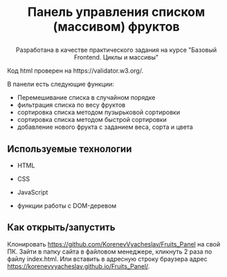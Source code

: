 # <p align='center'> Панель управления списком (массивом) фруктов</p>

<p align='center'>Разработана в качестве практического задания на курсе "Базовый Frontend. Циклы и массивы"</p>

<p> Код html проверен на https://validator.w3.org/.</p>
<p> В панели есть следующие функции: </p>

+ Перемешивание списка в случайном порядке
+ фильтрация списка по весу фруктов
+ сортировка списка методом пузырьковой сортировки
+ сортировка списка методом быстрой сортировки
+ добавление нового фрукта с заданием веса, сорта и цвета

## Используемые технологии

* HTML

* CSS

* JavaScript 

* функции работы с DOM-деревом


## Как открыть/запустить

Клонировать https://github.com/KorenevVyacheslav/Fruits_Panel на свой ПК. Зайти в папку сайта в файловом менеджере, кликнуть 2 раза по файлу index.html. Или вставить в адресную строку браузера адрес https://korenevvyacheslav.github.io/Fruits_Panel/.
